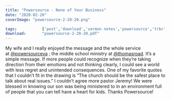 ```yaml
---
title: "Powersource - None of Your Business"
date: "2020-02-20"
coverImage: "powersource-2-20-20.png"

tags:           ['post','download','sermon notes','powersource','trbc','jeremy rader']
download:       "powersource-2-20-20.pdf"
---
```


My wife and I really enjoyed the message and the whole service at [@powersourceva](https://www.instagram.com/powersourceva/) ; the middle school ministry at [@thomasroad](https://www.instagram.com/thomasroad/). It’s a simple message. If more people could recognize when they’re taking direction from their emotions and not thinking clearly, I could see a world with less regret and unintended consequences. One of my favorite quotes that I couldn’t fit in the drawing is “The church should be the safest place to talk about real issues.” I couldn’t agree more pastor Jeremy! We were blessed in knowing our son was being ministered to in an environment full of people that you can tell have a heart for kids. Thanks Powersource!
